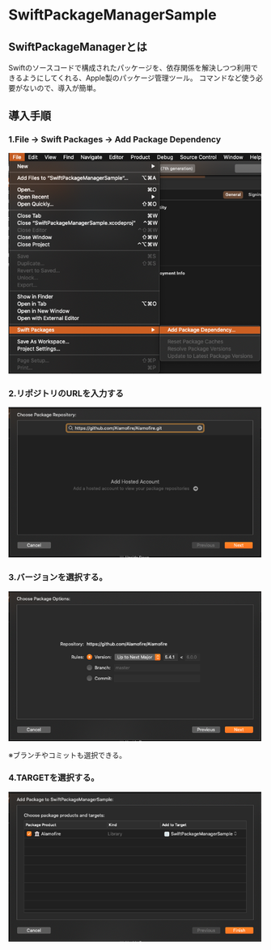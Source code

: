 # SwiftPackageManagerSample

## SwiftPackageManagerとは

Swiftのソースコードで構成されたパッケージを、依存関係を解決しつつ利用できるようにしてくれる、Apple製のパッケージ管理ツール。
コマンドなど使う必要がないので、導入が簡単。

## 導入手順

### 1.File → Swift Packages → Add Package Dependency

<img src="Screenshots/1.png" width="500"/>

### 2.リポジトリのURLを入力する

<img src="Screenshots/2.png" width="500"/>

### 3.バージョンを選択する。

<img src="Screenshots/3.png" width="500"/>

※ブランチやコミットも選択できる。

### 4.TARGETを選択する。

<img src="Screenshots/4.png" width="500"/>
